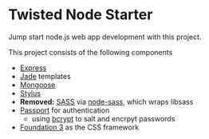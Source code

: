 Twisted Node Starter
====================

Jump start node.js web app development with this project.

This project consists of the following components
- [Express](http://expressjs.com/)
- [Jade](http://jade-lang.com/) templates
- [Mongoose](http://mongoosejs.com/)
- [Stylus](http://learnboost.github.com/stylus/)
- __Removed:__ [SASS](http://sass-lang.com/) via [node-sass](https://github.com/andrew/node-sass), which wraps libsass
- [Passport](http://passportjs.org/) for authentication
  - using [bcrypt](https://npmjs.org/package/bcrypt) to salt and encrpyt passwords
- [Foundation 3](http://foundation.zurb.com/) as the CSS framework